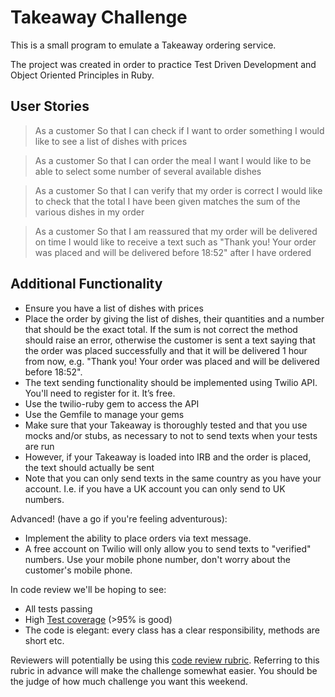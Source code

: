 # Takeaway Challenge

This is a small program to emulate a Takeaway ordering service.

The project was created in order to practice Test Driven Development and Object Oriented Principles in Ruby.

## User Stories

> As a customer
> So that I can check if I want to order something
> I would like to see a list of dishes with prices

> As a customer
> So that I can order the meal I want
> I would like to be able to select some number of several available dishes

> As a customer
> So that I can verify that my order is correct
> I would like to check that the total I have been given matches the sum of the various dishes in my order

> As a customer
> So that I am reassured that my order will be delivered on time
> I would like to receive a text such as "Thank you! Your order was placed and will be delivered before 18:52" after I have ordered

## Additional Functionality

- Ensure you have a list of dishes with prices
- Place the order by giving the list of dishes, their quantities and a number that should be the exact total. If the sum is not correct the method should raise an error, otherwise the customer is sent a text saying that the order was placed successfully and that it will be delivered 1 hour from now, e.g. "Thank you! Your order was placed and will be delivered before 18:52".
- The text sending functionality should be implemented using Twilio API. You'll need to register for it. It’s free.
- Use the twilio-ruby gem to access the API
- Use the Gemfile to manage your gems
- Make sure that your Takeaway is thoroughly tested and that you use mocks and/or stubs, as necessary to not to send texts when your tests are run
- However, if your Takeaway is loaded into IRB and the order is placed, the text should actually be sent
- Note that you can only send texts in the same country as you have your account. I.e. if you have a UK account you can only send to UK numbers.

Advanced! (have a go if you're feeling adventurous):

- Implement the ability to place orders via text message.
- A free account on Twilio will only allow you to send texts to "verified" numbers. Use your mobile phone number, don't worry about the customer's mobile phone.


In code review we'll be hoping to see:

* All tests passing
* High [Test coverage](https://github.com/makersacademy/course/blob/master/pills/test_coverage.md) (>95% is good)
* The code is elegant: every class has a clear responsibility, methods are short etc.

Reviewers will potentially be using this [code review rubric](docs/review.md). Referring to this rubric in advance will make the challenge somewhat easier.  You should be the judge of how much challenge you want this weekend.

